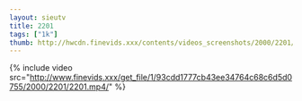 ```yaml
--- 
layout: sieutv
title: 2201
tags: ["1k"]
thumb: http://hwcdn.finevids.xxx/contents/videos_screenshots/2000/2201/preview.mp4.jpg
---
```

{% include video src="http://www.finevids.xxx/get_file/1/93cdd1777cb43ee34764c68c6d5d0755/2000/2201/2201.mp4/" %} 
